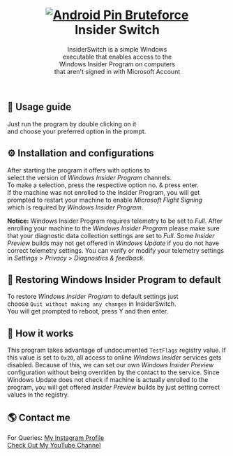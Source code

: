 <h1 align="center">
  <br>
  <a href="https://github.com/utsanjan/Android-Pin-Bruteforce/">
  <img src="https://lh3.googleusercontent.com/-R9auUcvj2Do/YQ6KPZ_rxaI/AAAAAAAAj80/ktWpV0mpCDMKPOJGWsST4DvINK1_My_EQCLcBGAsYHQ/w200-h200/InsiderSwitch.ico"
  alt="Android Pin Bruteforce">
  </a><br>
  Insider Switch
  <br>
</h1>
<p align="center">InsiderSwitch is a simple Windows<br>
executable that enables access to the<br>
Windows Insider Program on computers<br>
that aren't signed in with Microsoft Account</p> <br>

## 📝 Usage guide
Just run the program by double clicking on it<br>
and choose your preferred option in the prompt.

## ⚙️ Installation and configurations
After starting the program it offers with options to<br>
select the version of *Windows Insider Program* channels.<br>
To make a selection, press the respective option no. & press enter.<br>
If the machine was not enrolled to the Insider Program, you will get<br>
prompted to restart your machine to enable *Microsoft Flight Signing* <br>
which is required by *Windows Insider Program*.

**Notice:** Windows Insider Program requires telemetry to be set to *Full*.
After enrolling your machine to the *Windows Insider Program* please make sure
that your diagnostic data collection settings are set to *Full*. Some *Insider
Preview* builds may not get offered in *Windows Update* if you do not have
correct telemetry settings. You can verify or modify your telemetry settings in
*Settings* > *Privacy* > *Diagnostics & feedback*.

## 🔄️ Restoring Windows Insider Program to default
To restore *Windows Insider Program* to default settings just<br>
choose `Quit without making any changes` in InsiderSwitch.<br>
You will get prompted to reboot, press Y and then enter.<br>

## 🧭 How it works
This program takes advantage of undocumented `TestFlags` registry value.
If this value is set to `0x20`, all access to online *Windows Insider* services
gets disabled. Because of this, we can set our own *Windows Insider Preview*
configuration without being overriden by the contact to the service. Since
Windows Update does not check if machine is actually enrolled to the program,
you will get offered *Insider Preview* builds by just setting correct values in
the registry.

## 🌎 Contact me  
For Queries: [My Instagram Profile](https://www.instagram.com/utsanjan/)  
[Check Out My YouTube Channel](https://www.youtube.com/DopeSatan)
